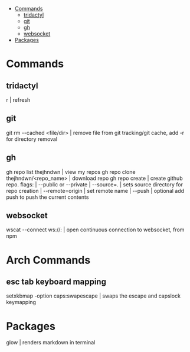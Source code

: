 <!-- TOC START -->
- [Commands](#commands)
  - [tridactyl](#tridactyl)
  - [git](#git)
  - [gh](#gh)
  - [websocket](#websocket)
- [Packages](#packages)
<!-- TOC END -->

# Commands

## tridactyl
r                                               | refresh



## git

git rm --cached <file/dir>                          | remove file from git tracking/git cache, add -r for directory removal

## gh
gh repo list thejhndwn                          | view my repos
gh repo clone thejhndwn/<repo_name>             | download repo 
gh repo create <project-name>                   | create github repo. flags: 
                                                | --public or --private
                                                | --source=.           | sets source directory for repo creation
                                                | --remote=origin      | set remote name
                                                | --push               | optional add push to push the current contents

## websocket
wscat --connect ws://<ip>:<port>                | open continuous connection to websocket, from npm

# Arch Commands

## esc tab keyboard mapping
setxkbmap -option caps:swapescape               | swaps the escape and capslock keymapping

# Packages
glow                                            | renders markdown in terminal
